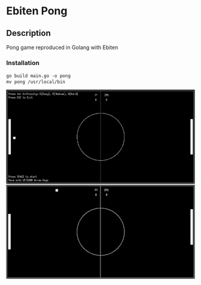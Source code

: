 # Ebiten Pong

## Description
Pong game reproduced in Golang with Ebiten

### Installation
```
go build main.go -o pong
mv pong /usr/local/bin
```

![](./screen0.png)
![](./screen1.png)
